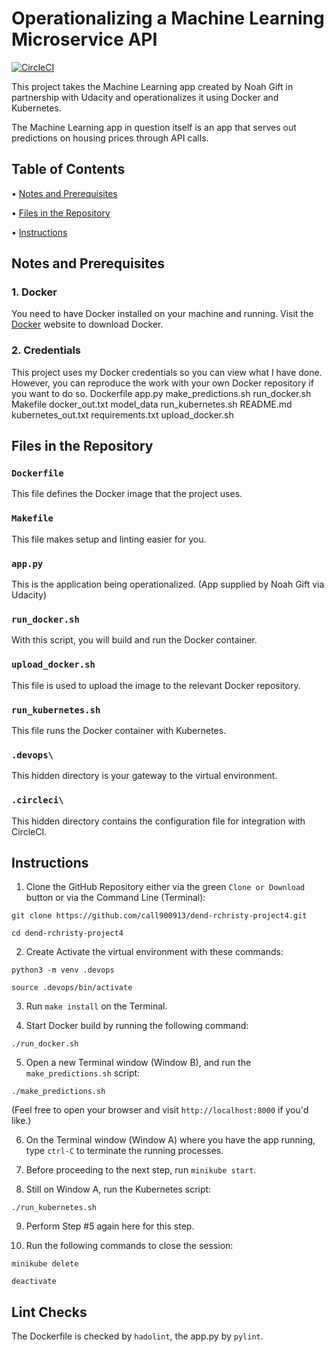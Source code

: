 # Operationalizing a Machine Learning Microservice API
[![CircleCI](https://circleci.com/gh/call900913/dend-rchristy-project4.svg?style=svg)](https://circleci.com/gh/call900913/dend-rchristy-project4)

This project takes the Machine Learning app created by Noah Gift in partnership with Udacity and operationalizes it using Docker and Kubernetes.

The Machine Learning app in question itself is an app that serves out predictions on housing prices through API calls.


## Table of Contents

• [Notes and Prerequisites](#notes-and-prerequisites)

• [Files in the Repository](#files-in-the-repository)

• [Instructions](#instructions)


## Notes and Prerequisites

### 1. Docker
You need to have Docker installed on your machine and running.
Visit the [Docker](https://docs.docker.com/docker-for-mac/install/) website to download Docker.

### 2. Credentials
This project uses my Docker credentials so you can view what I have done.
However, you can reproduce the work with your own Docker repository if you want to do so.
Dockerfile		app.py			make_predictions.sh	run_docker.sh
Makefile		docker_out.txt		model_data		run_kubernetes.sh
README.md		kubernetes_out.txt	requirements.txt	upload_docker.sh


## Files in the Repository

### `Dockerfile`
This file defines the Docker image that the project uses.

### `Makefile`
This file makes setup and linting easier for you.

### `app.py`
This is the application being operationalized. (App supplied by Noah Gift via Udacity)

### `run_docker.sh`
With this script, you will build and run the Docker container.

### `upload_docker.sh`
This file is used to upload the image to the relevant Docker repository.

### `run_kubernetes.sh`
This file runs the Docker container with Kubernetes.

### `.devops\`
This hidden directory is your gateway to the virtual environment.

### `.circleci\`
This hidden directory contains the configuration file for integration with CircleCI.



## Instructions

1. Clone the GitHub Repository either via the green `Clone or Download` button or via the Command Line (Terminal):
```
git clone https://github.com/call900913/dend-rchristy-project4.git

cd dend-rchristy-project4
```

2. Create Activate the virtual environment with these commands:
```
python3 -m venv .devops

source .devops/bin/activate
```

3. Run `make install` on the Terminal.

4. Start Docker build by running the following command:
```
./run_docker.sh
```

5. Open a new Terminal window (Window B), and run the `make_predictions.sh` script:
```
./make_predictions.sh
```
(Feel free to open your browser and visit `http://localhost:8000` if you'd like.)

6. On the Terminal window (Window A) where you have the app running, type `ctrl-C` to terminate the running processes.

7. Before proceeding to the next step, run `minikube start`.

8. Still on Window A, run the Kubernetes script:
```
./run_kubernetes.sh
```

9. Perform Step #5 again here for this step.

10. Run the following commands to close the session:
```
minikube delete

deactivate
```


## Lint Checks
The Dockerfile is checked by `hadolint`, the app.py by `pylint`.
